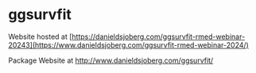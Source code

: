 # ggsurvfit

Website hosted at [https://danieldsjoberg.com/ggsurvfit-rmed-webinar-20243](https://www.danieldsjoberg.com/ggsurvfit-rmed-webinar-2024/)

Package Website at http://www.danieldsjoberg.com/ggsurvfit/
